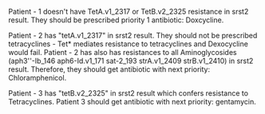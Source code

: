 Patient - 1 doesn't have TetA.v1_2317 or TetB.v2_2325 resistance in srst2 result. They should be prescribed priority 1 antibiotic: Doxcycline.

Patient - 2 has "tetA.v1_2317" in srst2 result. They should not be prescribed tetracyclines - Tet* mediates resistance to tetracyclines and Dexocycline would fail.
Patient - 2 has also has resistances to all Aminoglycosides (aph3''-Ib_146	aph6-Id.v1_171	sat-2_193	strA.v1_2409	strB.v1_2410) in srst2 result. Therefore, they should get antibiotic with next
priority: Chloramphenicol.

Patient - 3 has "tetB.v2_2325" in srst2 result which confers resistance to Tetracyclines. Patient 3 should get antibiotic with next priority: gentamycin.
